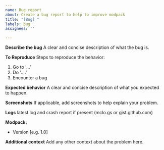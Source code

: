 ```yaml
---
name: Bug report
about: Create a bug report to help to improve modpack
title: "[Bug] "
labels: bug
assignees: ''

---
```


**Describe the bug**
A clear and concise description of what the bug is.

**To Reproduce**
Steps to reproduce the behavior:
1. Go to '...'
2. Do '....'
3. Encounter a bug

**Expected behavior**
A clear and concise description of what you expected to happen.

**Screenshots**
If applicable, add screenshots to help explain your problem.

**Logs**
latest.log and crash report if present (mclo.gs or gist.github.com)

**Modpack:**
 - Version [e.g. 1.0]

**Additional context**
Add any other context about the problem here.
